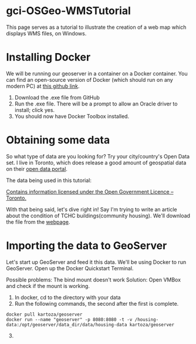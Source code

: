 # gci-OSGeo-WMSTutorial

This page serves as a tutorial to illustrate the creation of a web map which displays WMS files, on Windows.

# Installing Docker

We will be running our geoserver in a container on a Docker container. You can find an open-source version of Docker (which should run on any modern PC) at [this github link](https://github.com/docker/toolbox/releases).

1. Download the .exe file from GitHub
2. Run the .exe file. There will be a prompt to allow an Oracle driver to install; click yes.
3. You should now have Docker Toolbox installed.

# Obtaining some data

So what type of data are you looking for? Try your city/country's Open Data set. I live in Toronto, which does release a good amount of geospatial data on their [open data portal](https://open.toronto.ca/).

The data being used in this tutorial:

[Contains information licensed under the Open Government Licence – Toronto.](https://www.toronto.ca/city-government/data-research-maps/open-data/open-data-licence/)

With that being said, let's dive right in! Say I'm trying to write an article about the condition of TCHC buildings(community housing). We'll download the file from the [webpage](https://open.toronto.ca/dataset/toronto-community-housing-data/).

# Importing the data to GeoServer

Let's start up GeoServer and feed it this data. We'll be using Docker to run GeoServer. Open up the Docker Quickstart Terminal.

Possible problems: The bind mount doesn't work
Solution: Open VMBox and check if the mount is working.

1. In docker, cd to the directory with your data
2. Run the following commands, the second after the first is complete.
  ```
  docker pull kartoza/geoserver
  docker run --name "geoserver" -p 8080:8080 -t -v /housing-data:/opt/geoserver/data_dir/data/housing-data kartoza/geoserver 
  ```
3. 